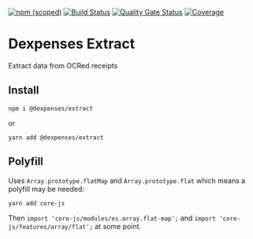 [![npm (scoped)](https://img.shields.io/npm/v/@dexpenses/extract.svg)](https://www.npmjs.com/package/@dexpenses/extract)
[![Build Status](https://travis-ci.com/dexpenses/dexpenses-extract.svg?branch=master)](https://travis-ci.com/dexpenses/dexpenses-extract)
[![Quality Gate Status](https://sonarcloud.io/api/project_badges/measure?project=dexpenses-extract&metric=alert_status)](https://sonarcloud.io/dashboard?id=dexpenses-extract)
[![Coverage](https://sonarcloud.io/api/project_badges/measure?project=dexpenses-extract&metric=coverage)](https://sonarcloud.io/dashboard?id=dexpenses-extract)

# Dexpenses Extract

Extract data from OCRed receipts

## Install

`npm i @dexpenses/extract`

or

`yarn add @dexpenses/extract`

## Polyfill

Uses `Array.prototype.flatMap` and `Array.prototype.flat` which means a polyfill may be needed:

`yarn add core-js`

Then `import 'core-js/modules/es.array.flat-map';` and `import 'core-js/features/array/flat';` at some point.
